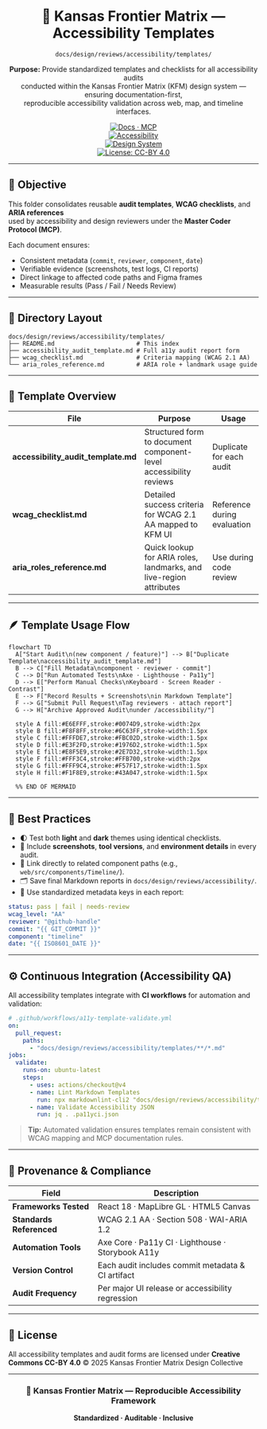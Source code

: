<div align="center">

# 🧩 Kansas Frontier Matrix — Accessibility Templates  
`docs/design/reviews/accessibility/templates/`

**Purpose:** Provide standardized templates and checklists for all accessibility audits  
conducted within the Kansas Frontier Matrix (KFM) design system — ensuring documentation-first,  
reproducible accessibility validation across web, map, and timeline interfaces.

[![Docs · MCP](https://img.shields.io/badge/Docs-MCP-blue)](../../../../)  
[![Accessibility](https://img.shields.io/badge/WCAG-2.1AA-yellow)](../README.md)  
[![Design System](https://img.shields.io/badge/Design-System-green)](../../../)  
[![License: CC-BY 4.0](https://img.shields.io/badge/License-CC--BY--4.0-lightgrey)](../../../../LICENSE)

</div>

---

## 🎯 Objective

This folder consolidates reusable **audit templates**, **WCAG checklists**, and **ARIA references**  
used by accessibility and design reviewers under the **Master Coder Protocol (MCP)**.  

Each document ensures:
- Consistent metadata (`commit`, `reviewer`, `component`, `date`)  
- Verifiable evidence (screenshots, test logs, CI reports)  
- Direct linkage to affected code paths and Figma frames  
- Measurable results (Pass / Fail / Needs Review)  

---

## 📁 Directory Layout

```text
docs/design/reviews/accessibility/templates/
├── README.md                       # This index
├── accessibility_audit_template.md # Full a11y audit report form
├── wcag_checklist.md               # Criteria mapping (WCAG 2.1 AA)
└── aria_roles_reference.md         # ARIA role + landmark usage guide
````

---

## 🧩 Template Overview

| File                                | Purpose                                                            | Usage                       |
| ----------------------------------- | ------------------------------------------------------------------ | --------------------------- |
| **accessibility_audit_template.md** | Structured form to document component-level accessibility reviews  | Duplicate for each audit    |
| **wcag_checklist.md**               | Detailed success criteria for WCAG 2.1 AA mapped to KFM UI         | Reference during evaluation |
| **aria_roles_reference.md**         | Quick lookup for ARIA roles, landmarks, and live-region attributes | Use during code review      |

---

## 🪶 Template Usage Flow

```mermaid
flowchart TD
  A["Start Audit\n(new component / feature)"] --> B["Duplicate Template\naccessibility_audit_template.md"]
  B --> C["Fill Metadata\ncomponent · reviewer · commit"]
  C --> D["Run Automated Tests\nAxe · Lighthouse · Pa11y"]
  D --> E["Perform Manual Checks\nKeyboard · Screen Reader · Contrast"]
  E --> F["Record Results + Screenshots\nin Markdown Template"]
  F --> G["Submit Pull Request\nTag reviewers · attach report"]
  G --> H["Archive Approved Audit\nunder /accessibility/"]

  style A fill:#E6EFFF,stroke:#0074D9,stroke-width:2px
  style B fill:#F8F8FF,stroke:#6C63FF,stroke-width:1.5px
  style C fill:#FFFDE7,stroke:#FBC02D,stroke-width:1.5px
  style D fill:#E3F2FD,stroke:#1976D2,stroke-width:1.5px
  style E fill:#E8F5E9,stroke:#2E7D32,stroke-width:1.5px
  style F fill:#FFF3C4,stroke:#FFB700,stroke-width:2px
  style G fill:#FFF9C4,stroke:#F57F17,stroke-width:1.5px
  style H fill:#F1F8E9,stroke:#43A047,stroke-width:1.5px

  %% END OF MERMAID
```

---

## 🧠 Best Practices

* 🌓 Test both **light** and **dark** themes using identical checklists.
* 📸 Include **screenshots**, **tool versions**, and **environment details** in every audit.
* 🔗 Link directly to related component paths (e.g., `web/src/components/Timeline/`).
* 🗂 Save final Markdown reports in `docs/design/reviews/accessibility/`.
* 🧾 Use standardized metadata keys in each report:

```yaml
status: pass | fail | needs-review
wcag_level: "AA"
reviewer: "@github-handle"
commit: "{{ GIT_COMMIT }}"
component: "timeline"
date: "{{ ISO8601_DATE }}"
```

---

## ⚙️ Continuous Integration (Accessibility QA)

All accessibility templates integrate with **CI workflows** for automation and validation:

```yaml
# .github/workflows/a11y-template-validate.yml
on:
  pull_request:
    paths:
      - "docs/design/reviews/accessibility/templates/**/*.md"
jobs:
  validate:
    runs-on: ubuntu-latest
    steps:
      - uses: actions/checkout@v4
      - name: Lint Markdown Templates
        run: npx markdownlint-cli2 "docs/design/reviews/accessibility/templates/**/*.md"
      - name: Validate Accessibility JSON
        run: jq . .pa11yci.json
```

> **Tip:** Automated validation ensures templates remain consistent with WCAG mapping and MCP documentation rules.

---

## 🧾 Provenance & Compliance

| Field                    | Description                                       |
| ------------------------ | ------------------------------------------------- |
| **Frameworks Tested**    | React 18 · MapLibre GL · HTML5 Canvas             |
| **Standards Referenced** | WCAG 2.1 AA · Section 508 · WAI-ARIA 1.2          |
| **Automation Tools**     | Axe Core · Pa11y CI · Lighthouse · Storybook A11y |
| **Version Control**      | Each audit includes commit metadata & CI artifact |
| **Audit Frequency**      | Per major UI release or accessibility regression  |

---

## 🪪 License

All accessibility templates and audit forms are licensed under **Creative Commons CC-BY 4.0**
© 2025 Kansas Frontier Matrix Design Collective

---

<div align="center">

### 🧭 Kansas Frontier Matrix — Reproducible Accessibility Framework

**Standardized · Auditable · Inclusive**

</div>
